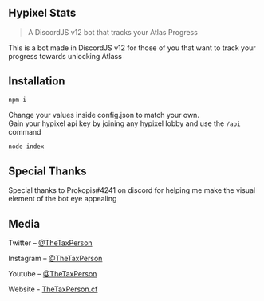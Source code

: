 ## Hypixel Stats
> A DiscordJS v12 bot that tracks your Atlas Progress

This is a bot made in DiscordJS v12 for those of you that want to track your progress towards unlocking Atlass

## Installation

```sh
npm i
```
Change your values inside config.json to match your own.
<br>Gain your hypixel api key by joining any hypixel lobby and use the ```/api``` command
```sh
node index
```

## Special Thanks
Special thanks to Prokopis#4241 on discord for helping me make the visual element of the bot eye appealing
## Media

Twitter – [@TheTaxPerson](https://twitter.com/TheTaxPerson)

Instagram – [@TheTaxPerson](https://instagram.com/TheTaxPerson)

Youtube – [@TheTaxPerson](https://youtube.com/TheTaxPerson)

Website - [TheTaxPerson.cf](https://www.thetaxperson.cf)


